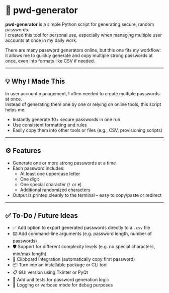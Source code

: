 # 🔐 pwd-generator

**pwd-generator** is a simple Python script for generating secure, random passwords.  
I created this tool for personal use, especially when managing multiple user accounts at once in my daily work.

There are many password generators online, but this one fits my workflow:  
it allows me to quickly generate and copy multiple strong passwords at once, even into formats like CSV if needed.

---

## 💡 Why I Made This

In user account management, I often needed to create multiple passwords at once.  
Instead of generating them one by one or relying on online tools, this script helps me:

- Instantly generate 10+ secure passwords in one run
- Use consistent formatting and rules
- Easily copy them into other tools or files (e.g., CSV, provisioning scripts)

---

## ⚙️ Features

- Generate one or more strong passwords at a time
- Each password includes:
  - At least one uppercase letter
  - One digit
  - One special character (`!` or `#`)
  - Additional randomized characters
- Output is printed cleanly to the terminal – easy to copy/paste or redirect

---

## ✅ To-Do / Future Ideas

- ✅ Add option to export generated passwords directly to a `.csv` file
- ⌨️ Add command-line arguments (e.g. password length, number of passwords)
- 🛡️ Support for different complexity levels (e.g. no special characters, min/max length)
- 🔄 Clipboard integration (automatically copy first password)
- 📦 Turn into an installable package or CLI tool
- 📋 GUI version using Tkinter or PyQt
- 🧪 Add unit tests for password generation logic
- 🔧 Logging or verbose mode for debug purposes